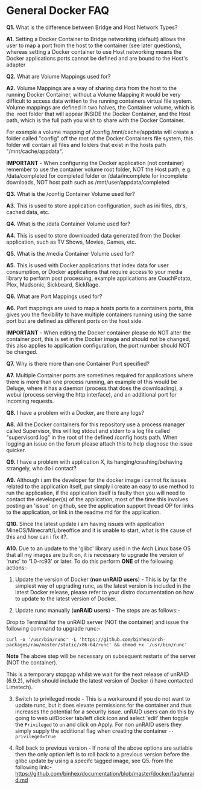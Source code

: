 # **General Docker FAQ**

**Q1.** What is the difference between Bridge and Host Network Types?

**A1.** Setting a Docker Container to Bridge networking (default) allows the user to map a port from the host to the container (see later questions), whereas setting a Docker container to use Host networking means the Docker applications ports cannot be defined and are bound to the Host's adapter

**Q2.** What are Volume Mappings used for?

**A2.** Volume Mappings are a way of sharing data from the host to the running Docker Container, without a Volume Mapping it would be very difficult to access data written to the running containers virtual file system. Volume mappings are defined in two halves, the Container volume, which is the  root folder that will appear INSIDE the Docker Container, and the Host path, which is the full path you wish to share with the Docker Container.

For example a volume mapping of /config /mnt/cache/appdata will create a folder called "config" off the root of the Docker Containers file system, this folder will contain all files and folders that exist in the hosts path "/mnt/cache/appdata".

**IMPORTANT** - When configuring the Docker application (not container) remember to use the container volume root folder, NOT the Host path, e.g. /data/completed for completed folder or /data/incomplete for incomplete downloads, NOT host path such as /mnt/user/appdata/completed

**Q3.** What is the /config Container Volume used for?

**A3.** This is used to store application configuration, such as ini files, db's, cached data, etc.

**Q4.** What is the /data Container Volume used for?

**A4.** This is used to store downloaded data generated from the Docker application, such as TV Shows, Movies, Games, etc.

**Q5.** What is the /media Container Volume used for?

**A5.** This is used with Docker applications that index data for user consumption, or Docker applications that require access to your media library to perform post processing, example applications are CouchPotato, Plex, Madsonic, Sickbeard, SickRage.

**Q6.** What are Port Mappings used for?

**A6.** Port mappings are used to map a hosts ports to a containers ports, this gives you the flexibility to have multiple containers running using the same port but are defined as different ports on the host side.

**IMPORTANT** - When editing the Docker container please do NOT alter the container port, this is set in the Docker image and should not be changed, this also applies to application configuration, the port number should NOT be changed.

**Q7.** Why is there more than one Container Port specified?

**A7.** Multiple Container ports are sometimes required for applications where there is more than one process running, an example of this would be Deluge, where it has a daemon (process that does the downloading), a webui (process serving the http interface), and an additional port for incoming requests.

**Q8.** I have a problem with a Docker, are there any logs?

**A8.** All the Docker containers for this repository use a process manager called Supervisor, this will log stdout and stderr to a log file called "supervisord.log" in the root of the defined /config hosts path. When logging an issue on the forum please attach this to help diagnose the issue quicker.

**Q9.** I have a problem with application X, its hanging/crashing/behaving strangely, who do i contact?

**A9.** Although i am the developer for the docker image i cannot fix issues related to the application itself, put simply i create an easy to use method to run the application, if the application itself is faulty then you will need to contact the developer(s) of the application, most of the time this involves posting an 'issue' on github, see the application support thread OP for links to the application, or link in the readme.md for the application.

**Q10.** Since the latest update i am having issues with application MineOS/Minecraft/Libreoffice and it is unable to start, what is the cause of this and how can i fix it?.

**A10.** Due to an update to the 'glibc' library used in the Arch Linux base OS that all my images are built on, it is necessary to upgrade the version of 'runc' to '1.0-rc93' or later. To do this perform **ONE** of the following actions:-

1. Update the version of Docker (**non unRAID users**) - This is by far the simplest way of upgrading runc, as the latest version is included in the latest Docker release, please refer to your distro documentation on how to update to the latest version of Docker.

2. Update runc manually (**unRAID users**) - The steps are as follows:-

Drop to Terminal for the unRAID server (NOT the container) and issue the following command to upgrade runc:-
```
curl -o '/usr/bin/runc' -L 'https://github.com/binhex/arch-packages/raw/master/static/x86-64/runc' && chmod +x '/usr/bin/runc'
```
**Note** The above step will be necessary on subsequent restarts of the server (NOT the container).

This is a temporary stopgap whilst we wait for the next release of unRAID (6.9.2), which should include the latest version of Docker (i have contacted Limetech).

3. Switch to privileged mode - This is a workaround if you do not want to update runc, but it does elevate permissions for the container and thus increases the potential for a security issue. unRAID users can do this by going to web ui/Docker tab/left click icon and select 'edit' then toggle the ```Privileged``` to ```on``` and click on Apply. For non unRAID users they simply supply the additional flag when creating the container ```--privileged=true```

4. Roll back to previous version - If none of the above options are sutiable then the only option left is to roll back to a previous version before the glibc update by using a specifc tagged image, see Q5. from the following link:- https://github.com/binhex/documentation/blob/master/docker/faq/unraid.md

